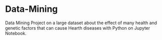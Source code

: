 # Data-Mining
Data Mining Project on a large dataset about the effect of many health and genetic factors that can cause Hearth diseases with Python on Jupyter Notebook.
